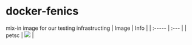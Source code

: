 # docker-fenics
mix-in image for our testing infrastructing
| Image  | Info |
| :----- | :--- |
| petsc | [![](https://images.microbadger.com/badges/image/pymor/petsc.svg)](https://microbadger.com/images/pymor/petsc "petsc mixin") |
